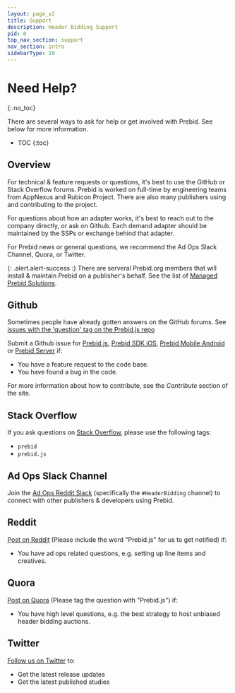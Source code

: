 ```yaml
---
layout: page_v2
title: Support
description: Header Bidding Support
pid: 0
top_nav_section: support
nav_section: intro
sidebarType: 10
---
```



# Need Help?
{:.no_toc}

There are several ways to ask for help or get involved with Prebid.  See below for more information.

* TOC
{:toc}

## Overview

For technical & feature requests or questions, it's best to use the GitHub or Stack Overflow forums. Prebid is worked on full-time by engineering teams from AppNexus and Rubicon Project.  There are also many publishers using and contributing to the project.

For questions about how an adapter works, it's best to reach out to the company directly, or ask on Github. Each demand adapter should be maintained by the SSPs or exchange behind that adapter.

For Prebid news or general questions, we recommend the Ad Ops Slack Channel, Quora, or Twitter.

{: .alert.alert-success :}
There are serveral Prebid.org members that will install & maintain Prebid on a publisher's behalf. See the list of [Managed Prebid Solutions](/prebid/managed.html).

## Github

Sometimes people have already gotten answers on the GitHub forums. See [issues with the 'question' tag on the Prebid.js repo](https://github.com/prebid/Prebid.js/issues?utf8=%E2%9C%93&q=is%3Aissue%20label%3Aquestion%20)

Submit a Github issue for [Prebid.js](https://github.com/prebid/Prebid.js/issues), [Prebid SDK iOS](https://github.com/prebid/prebid-mobile-ios/issues), [Prebid Mobile Android](https://github.com/prebid/prebid-mobile-android/issues) or [Prebid Server](https://github.com/prebid/prebid-server/issues) if:

- You have a feature request to the code base.
- You have found a bug in the code.


For more information about how to contribute, see the *Contribute* section of the site.

## Stack Overflow

If you ask questions on [Stack Overflow](http://stackoverflow.com/), please use the following tags:

+ `prebid`
+ `prebid.js`

## Ad Ops Slack Channel

Join the [Ad Ops Reddit Slack](https://redditadops.slack.com/messages/C0HVALS8P/) (specifically the `#HeaderBidding` channel) to connect with other publishers & developers using Prebid.

## Reddit

[Post on Reddit](https://www.reddit.com/r/adops/search?q=prebid.js) (Please include the word "Prebid.js" for us to get notified) if:

- You have ad ops related questions, e.g. setting up line items and creatives.

## Quora

[Post on Quora](https://www.quora.com/topic/Prebid-js) (Please tag the question with "Prebid.js") if:

- You have high level questions, e.g. the best strategy to host unbiased header bidding auctions.

## Twitter

[Follow us on Twitter](https://twitter.com/prebidjs) to:

- Get the latest release updates
- Get the latest published studies


